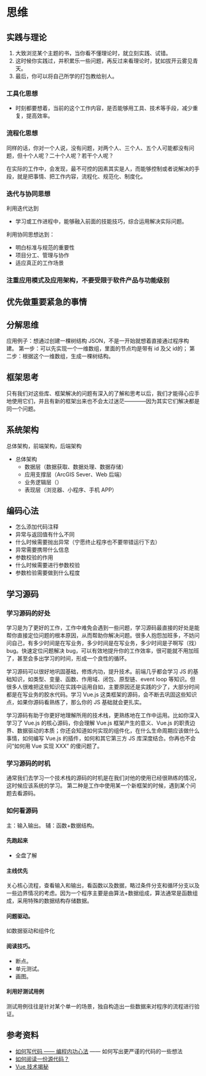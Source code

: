 # 思维

## 实践与理论

1. 大致浏览某个主题的书，当你看不懂理论时，就立刻实践、试错。
2. 这时候你实践过，并积累乐一些问题，再反过来看理论时，犹如拔开云雾见青天。
3. 最后，你可以将自己所学的打包教给别人。

### 工具化思想

- 时刻都要想着，当前的这个工作内容，是否能够用工具、技术等手段，减少重复，提高效率。

### 流程化思想

同样的话，你对一个人说，没有问题，对两个人、三个人、五个人可能都没有问题，但十个人呢？二十个人呢？若干个人呢？

在实际的工作中，会发现，最不可控的因素其实是人，而能够控制或者说解决的手段，就是把事情、把工作内容，流程化、规范化、制度化。

### 迭代与协同思想

利用迭代达到
- 学习或工作进程中，能够融入前面的技能技巧，综合运用解决实际问题。

利用协同思想达到：

- 明白标准与规范的重要性
- 项目分工、管理与协作
- 适应真正的工作场景

### 注重应用模式及应用架构，不要受限于软件产品与功能级别

## 优先做重要紧急的事情

## 分解思维

应用例子：想通过创建一棵树结构 JSON，不是一开始就想着直接通过程序构建。
第一步：可以先实现一个一维数组，里面的节点均是带有 id 及父 id的；
第二步：根据这个一维数组，生成一棵树结构。

## 框架思考

只有我们对这些库、框架解决的问题有深入的了解和思考以后，我们才能得心应手地使用它们，并且有新的框架出来也不会太过迷茫————因为其实它们解决都是同一个问题。

## 系统架构

总体架构，前端架构，后端架构

- 总体架构
  - 数据层（数据获取、数据处理、数据存储）
  - 应用支撑层（ArcGIS Sever、Web 后端）
  - 业务逻辑层（）
  - 表现层（浏览器、小程序、手机 APP）

## 编码心法

- 怎么添加代码注释
- 异常与返回值有什么不同
- 什么时候需要抛出异常（宁愿终止程序也不要带错运行下去）
- 异常需要携带什么信息
- 参数校验的作用
- 什么时候需要进行参数校验
- 参数检验需要做到什么程度

## 学习源码

### 学习源码的好处

学习是为了更好的工作，工作中难免会遇到一些问题，学习源码最直接的好处是能帮你直接定位问题的根本原因，从而帮助你解决问题。很多人抱怨加班多，不妨问问自己，有多少时间是在写业务，多少时间是在写业务，多少时间是子啊写（找）bug。快速定位问题解决 bug，可以有效地提升你的工作效率，很可能就不用加班了，甚至会多出学习的时间，形成一个良性的循环。

学习源码可以很好地巩固基础，修炼内功，提升技术。前端几乎都会学习 JS 的基础知识，如类型、变量、函数、作用域、闭包、原型链、event loop 等知识。但很多人很难把这些知识在实践中运用自如，主要原因还是实践的少了，大部分时间都是在写业务的胶水代码。学习 Vue.js 这类框架的源码，会不断去巩固这些知识点，如果你源码看熟练了，那么你的 JS 基础就会更扎实。

学习源码有助于你更好地理解所用的技术栈，更熟练地在工作中运用。比如你深入学习了 Vue.js 的核心源码，你会理解 Vue.js 框架产生的意义、Vue.js 的职责边界、数据驱动的本质；你还会知道如何实现的组件化，在什么生命周期应该做什么事情，如何编写 Vue.js 的插件，如何和其它第三方 JS 库深度结合。你再也不会问“如何用 Vue 实现 XXX” 的傻问题了。

### 学习源码的时机

通常我们去学习一个技术栈的源码的时机是在我们对他的使用已经很熟练的情况，这时候应该系统的学习。
第二种是工作中使用某一个新框架的时候，遇到某个问题去看源码。

### 如何看源码

主：输入输出。
辅：函数+数据结构。

#### 先跑起来

- 全盘了解

#### 主线优先

关心核心流程，查看输入和输出，看函数以及数据，略过条件分支和循环分支以及一些边界情况的考虑。因为一个程序主要是由算法+数据组成，算法通常是函数组成，采用特殊的数据结构存储数据。

#### 问题驱动。

如数据驱动和组件化

#### 阅读技巧。

  - 断点。
  - 单元测试。
  - 画图。

#### 利用好测试用例

测试用例往往是针对某个单一的场景，独自构造出一些数据来对程序的流程进行验证。

## 参考资料

- [如何写代码 —— 编程内功心法](https://zhuanlan.zhihu.com/p/30697209) —— 如何写出更严谨的代码的一些想法
- [如何阅读一份源代码？](https://www.codedump.info/post/20190324-how-to-read-code/#%E5%88%A9%E7%94%A8%E5%A5%BD%E6%B5%8B%E8%AF%95%E7%94%A8%E4%BE%8B)
- [Vue 技术揭秘](https://ustbhuangyi.github.io/vue-analysis/v3/guide/#%E6%88%91%E5%BA%94%E8%AF%A5%E5%AD%A6%E4%B9%A0%E6%BA%90%E7%A0%81%E5%90%97)
